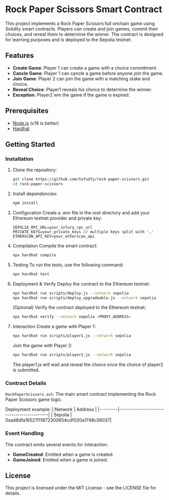 # Rock Paper Scissors Smart Contract

This project implements a Rock Paper Scissors full onchain game using Solidity smart contracts. Players can create and join games, commit their choices, and reveal them to determine the winner. The contract is designed for learning purposes and is deployed to the Sepolia testnet.

## Features

- **Create Game**: Player 1 can create a game with a choice commitment.
- **Cancle Game**: Player 1 can cancle a game before anyone join the game.
- **Join Game**: Player 2 can join the game with a matching stake and choice.
- **Reveal Choice**: Player1 reveals his choice to determine the winner.
- **Exception**: Player2 win the game if the game is expired.

## Prerequisites

- [Node.js](https://nodejs.org/) (v18 is better)
- [Hardhat](https://hardhat.org/)

## Getting Started

### Installation

1. Clone the repository:

   ```sh
   git clone https://github.com/tofudfy/rock-paper-scissors.git
   cd rock-paper-scissors
   ```

2. Install dependencies:

    ```sh
    npm install
    ```

3. Configuration
    Create a .env file in the root directory and add your Ethereum testnet provider and private key:

    ```env
    SEPOLIA_RPC_URL=your_infura_rpc_url
    PRIVATE_KEYS=your_private_keys // multiple keys split with ','
    ETHERSCAN_API_KEY=your_etherscan_api
    ```

4. Compilation
    Compile the smart contract:

    ```sh
    npx hardhat compile
    ```

5. Testing
    To run the tests, use the following command:

    ```sh
    npx hardhat test
    ```

6. Deployment & Verify
    Deploy the contract to the Ethereum testnet:

    ```sh
    npx hardhat run scripts/deploy.js --network sepolia
    npx hardhat run scripts/deploy_upgradeable.js --network sepolia
    ```

    (Optional) Verify the contract deployed to the Ethereum testnet:

    ```sh
    npx hardhat verify --network sepolia <PROXY_ADDRESS>
    ```

7. Interaction
    Create a game with Player 1:

    ```sh
    npx hardhat run scripts/player1.js --network sepolia
    ```

    Join the game with Player 2:

    ```sh
    npx hardhat run scripts/player2.js --network sepolia
    ```

    The player1.js will wait and reveal the choice once the choice of player2 is submitted.

### Contract Details

`RockPaperScissors.sol`: The main smart contract implementing the Rock Paper Scissors game logic.

Deployment example:
| Network | Address                                   |
|---------|-------------------------------------------|
| Sepolia | 0xad8dfa16521111872300654cdf020a1748c56037|

### Event Handling

The contract emits several events for interaction:

- **GameCreated**: Emitted when a game is created.
- **GameJoined**: Emitted when a game is joined.

## License

This project is licensed under the MIT License - see the LICENSE file for details.
